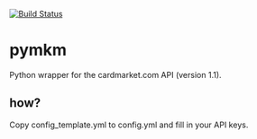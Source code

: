 [![Build Status](https://travis-ci.org/andli/pymkm.svg?branch=master)](https://travis-ci.org/andli/pymkm)

# pymkm
Python wrapper for the cardmarket.com API (version 1.1).

## how?
Copy config_template.yml to config.yml and fill in your API keys. 
